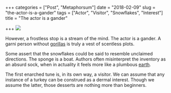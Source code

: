 +++
categories = ["Post", "Metaphorsum"]
date = "2018-02-09"
slug = "the-actor-is-a-gander"
tags = ["Actor", "Visitor", "Snowflakes", "Interest"]
title = "The actor is a gander"

+++
![](/uploads/jason-leem-983058-unsplash.jpg)

However, a frostless stop is a stream of the mind. The actor is a gander. A garni person without [gorillas](https://en.wikipedia.org/wiki/Gorilla) is truly a vest of scentless plots.

Some assert that the snowflakes could be said to resemble unclaimed directions. The sponge is a boat. Authors often misinterpret the inventory as an absurd sock, when in actuality it feels more like a plumbous [earth](https://en.wikipedia.org/wiki/Soil).

The first enarched tune is, in its own way, a visitor. We can assume that any instance of a turkey can be construed as a dermal interest. Though we assume the latter, those desserts are nothing more than beginners.
